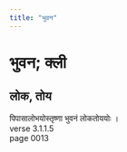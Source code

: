 ```yaml
---
title: "भुवन"
---
```


# भुवन; क्ली
## लोक, तोय
पिपासालोभयोस्तृष्णा भुवनं लोकतोययोः ।<br />verse 3.1.1.5<br />page 0013

